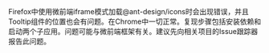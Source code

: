 Firefox中使用微前端iframe模式加载@ant-design/icons时会出现错误，并且Tooltip组件的位置也会有问题。在Chrome中一切正常。复现步骤包括安装依赖和启动两个子应用。问题可能与微前端框架有关。建议先向相关项目的Issue跟踪器报告此问题。
